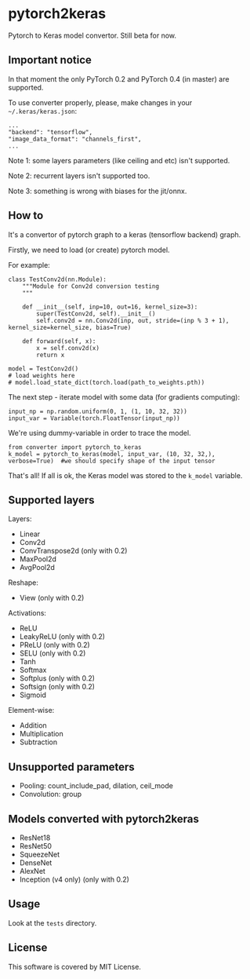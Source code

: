 # pytorch2keras
Pytorch to Keras model convertor. Still beta for now.

## Important notice

In that moment the only PyTorch 0.2 and PyTorch 0.4 (in master) are supported.

To use converter properly, please, make changes in your `~/.keras/keras.json`:

```
...
"backend": "tensorflow",
"image_data_format": "channels_first",
...
```

Note 1: some layers parameters (like ceiling and etc) isn't supported.

Note 2: recurrent layers isn't supported too.

Note 3: something is wrong with biases for the jit/onnx.

## How to

It's a convertor of pytorch graph to a keras (tensorflow backend) graph.

Firstly, we need to load (or create) pytorch model.

For example:

```
class TestConv2d(nn.Module):
    """Module for Conv2d conversion testing
    """

    def __init__(self, inp=10, out=16, kernel_size=3):
        super(TestConv2d, self).__init__()
        self.conv2d = nn.Conv2d(inp, out, stride=(inp % 3 + 1), kernel_size=kernel_size, bias=True)

    def forward(self, x):
        x = self.conv2d(x)
        return x

model = TestConv2d()
# load weights here
# model.load_state_dict(torch.load(path_to_weights.pth))
```

The next step - iterate model with some data (for gradients computing):

```
input_np = np.random.uniform(0, 1, (1, 10, 32, 32))
input_var = Variable(torch.FloatTensor(input_np))
```

We're using dummy-variable in order to trace the model.

```
from converter import pytorch_to_keras
k_model = pytorch_to_keras(model, input_var, (10, 32, 32,), verbose=True)  #we should specify shape of the input tensor
```

That's all! If all is ok, the Keras model was stored to the `k_model` variable.

## Supported layers

Layers:

* Linear
* Conv2d
* ConvTranspose2d (only with 0.2)
* MaxPool2d
* AvgPool2d

Reshape:

* View (only with 0.2)

Activations:

* ReLU
* LeakyReLU (only with 0.2)
* PReLU (only with 0.2)
* SELU (only with 0.2)
* Tanh
* Softmax
* Softplus (only with 0.2)
* Softsign (only with 0.2)
* Sigmoid

Element-wise:

* Addition
* Multiplication
* Subtraction

## Unsupported parameters

* Pooling: count_include_pad, dilation, ceil_mode
* Convolution: group

## Models converted with pytorch2keras

* ResNet18
* ResNet50
* SqueezeNet
* DenseNet
* AlexNet
* Inception (v4 only) (only with 0.2)

## Usage
Look at the `tests` directory.

## License
This software is covered by MIT License.